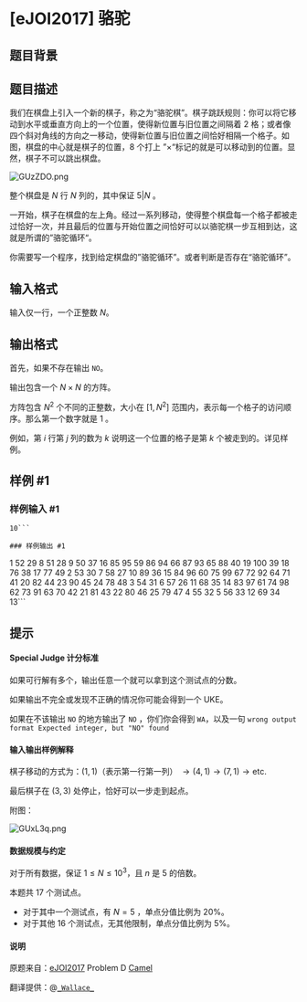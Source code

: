 # [eJOI2017] 骆驼

## 题目背景



## 题目描述

我们在棋盘上引入一个新的棋子，称之为“骆驼棋”。棋子跳跃规则：你可以将它移动到水平或垂直方向上的一个位置，使得新位置与旧位置之间隔着 $2$ 格；或者像四个斜对角线的方向之一移动，使得新位置与旧位置之间恰好相隔一个格子。如图，棋盘的中心就是棋子的位置，$8$ 个打上 ”$\times$“标记的就是可以移动到的位置。显然，棋子不可以跳出棋盘。

![GUzZDO.png](https://s1.ax1x.com/2020/04/03/GUzZDO.png)

整个棋盘是 $N$ 行 $N$  列的，其中保证 $5 | N$ 。

一开始，棋子在棋盘的左上角。经过一系列移动，使得整个棋盘每一个格子都被走过恰好一次，并且最后的位置与开始位置之间恰好可以以骆驼棋一步互相到达，这就是所谓的”骆驼循环“。

你需要写一个程序，找到给定棋盘的”骆驼循环”。或者判断是否存在“骆驼循环”。

## 输入格式

输入仅一行，一个正整数 $N$。

## 输出格式

首先，如果不存在输出 ```NO```。

输出包含一个 $N \times N$ 的方阵。

方阵包含 $N^2$ 个不同的正整数，大小在 $[1,N^2]$ 范围内，表示每一个格子的访问顺序。那么第一个数字就是 $1$ 。

例如，第 $i$ 行第 $j$ 列的数为 $k$ 说明这一个位置的格子是第 $k$ 个被走到的。详见样例。

## 样例 #1

### 样例输入 #1
```
10```

### 样例输出 #1

```
1 52 29 8 51 28 9 50 37 16
85 95 59 86 94 66 87 93 65 88
40 19 100 39 18 76 38 17 77 49
2 53 30 7 58 27 10 89 36 15
84 96 60 75 99 67 72 92 64 71
41 20 82 44 23 90 45 24 78 48
3 54 31 6 57 26 11 68 35 14
83 97 61 74 98 62 73 91 63 70
42 21 81 43 22 80 46 25 79 47
4 55 32 5 56 33 12 69 34 13```

## 提示

#### Special Judge 计分标准

如果可行解有多个，输出任意一个就可以拿到这个测试点的分数。

如果输出不完全或发现不正确的情况你可能会得到一个 UKE。

如果在不该输出 ```NO``` 的地方输出了 ```NO``` ，你们你会得到 ```WA```，以及一句 ```wrong output format Expected integer, but "NO" found```

#### 输入输出样例解释

棋子移动的方式为：$(1,1)$（表示第一行第一列） $\rightarrow (4,1) \rightarrow (7,1) \rightarrow \text{etc.}$

最后棋子在 $(3,3)$ 处停止，恰好可以一步走到起点。

附图：

![GUxL3q.png](https://s1.ax1x.com/2020/04/03/GUxL3q.png)

#### 数据规模与约定

对于所有数据，保证 $1\le N\le 10^3$，且 $n$ 是 $5$ 的倍数。

本题共 $17$ 个测试点。

- 对于其中一个测试点，有 $N=5$ ，单点分值比例为 $20 \%$。
- 对于其他 $16$ 个测试点，无其他限制，单点分值比例为 $5\%$。

#### 说明

原题来自：[eJOI2017](www.ejoi.org) Problem D [Camel](http://ejoi.org/wp-content/themes/ejoi/assets/pdfs/tasks_day_2/EN/camel_statement-en.pdf)

翻译提供：@[```_Wallace_```](https://www.luogu.com.cn/user/61430)
